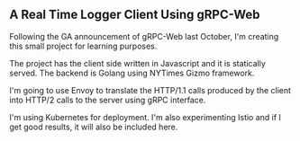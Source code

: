 ## A Real Time Logger Client Using gRPC-Web

Following the GA announcement of gRPC-Web last October, I'm creating this small project for learning purposes.

The project has the client side written in Javascript and it is statically served. The backend is Golang using NYTimes Gizmo framework.

I'm going to use Envoy to translate the HTTP/1.1 calls produced by the client into HTTP/2 calls to the server using gRPC interface.

I'm using Kubernetes for deployment. I'm also experimenting Istio and if I get good results, it will also be included here.
